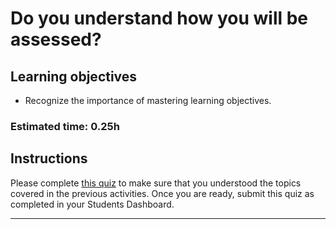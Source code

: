 
# Do you understand how you will be assessed?

## **Learning objectives**

- Recognize the importance of mastering learning objectives.



### **Estimated time: 0.25h**

## **Instructions**

Please complete [this quiz](https://forms.gle/vq6BQEVcEjPHUk5e8) to make sure that you understood the topics covered in the previous activities. Once you are ready, submit this quiz as completed in your Students Dashboard.

---
